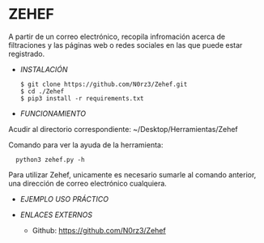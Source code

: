 # **ZEHEF**

A partir de un correo electrónico, recopila infromación acerca de filtraciones y las páginas web o redes sociales en las que puede estar registrado.

- *INSTALACIÓN*

      $ git clone https://github.com/N0rz3/Zehef.git
      $ cd ./Zehef
      $ pip3 install -r requirements.txt

- *FUNCIONAMIENTO*

Acudir al directorio correspondiente: ~/Desktop/Herramientas/Zehef

Comando para ver la ayuda de la herramienta:

      python3 zehef.py -h

Para utilizar Zehef, unicamente es necesario sumarle al comando anterior, una dirección de correo electrónico cualquiera.

- *EJEMPLO USO PRÁCTICO*



- *ENLACES EXTERNOS*

  - Github: https://github.com/N0rz3/Zehef
